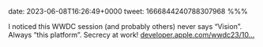 date: 2023-06-08T16:26:49+0000
tweet: 1666844240788307968
%%%

I noticed this WWDC session (and probably others) never says “Vision”. Always “this platform”. Secrecy at work! [developer.apple.com/wwdc23/10...](https://developer.apple.com/wwdc23/10076)
